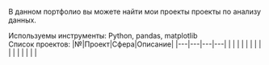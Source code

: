 В данном портфолио вы можете найти мои проекты проекты по анализу данных.<br>

Используемы инструменты: Python, pandas, matplotlib<br>
Список проектов:
|№|Проект|Сфера|Описание|
|---|---|---|---|
|   |   |   |   |
|   |   |   |   |
|   |   |   |   |

